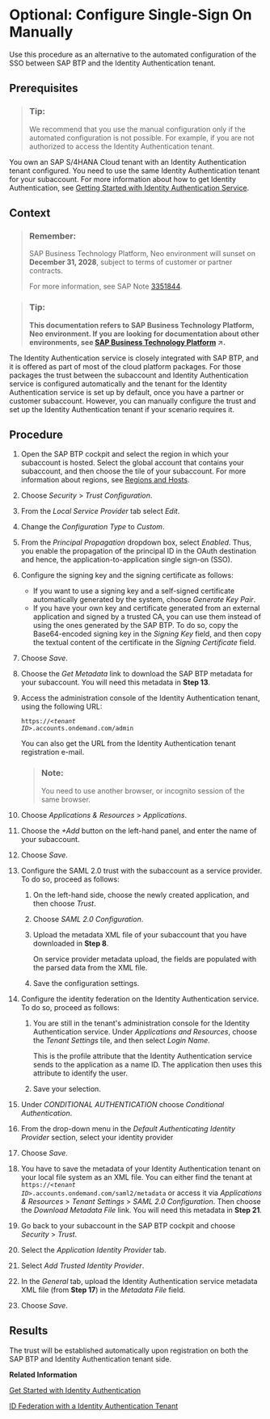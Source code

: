 <!-- loio789a120a45e84d5d997c04e0ebbd0a05 -->

# Optional: Configure Single-Sign On Manually

Use this procedure as an alternative to the automated configuration of the SSO between SAP BTP and the Identity Authentication tenant.



<a name="loio789a120a45e84d5d997c04e0ebbd0a05__prereq_mxm_c5c_rhb"/>

## Prerequisites

> ### Tip:  
> We recommend that you use the manual configuration only if the automated configuration is not possible. For example, if you are not authorized to access the Identity Authentication tenant.

You own an SAP S/4HANA Cloud tenant with an Identity Authentication tenant configured. You need to use the same Identity Authentication tenant for your subaccount. For more information about how to get Identity Authentication, see [Getting Started with Identity Authentication Service](https://help.sap.com/viewer/6d6d63354d1242d185ab4830fc04feb1/Cloud/en-US/31af7da133874e199a7df1d42905241b.html).



## Context

> ### Remember:  
> SAP Business Technology Platform, Neo environment will sunset on **December 31, 2028**, subject to terms of customer or partner contracts.
> 
> For more information, see SAP Note [3351844](https://me.sap.com/notes/3351844).

> ### Tip:  
> **This documentation refers to SAP Business Technology Platform, Neo environment. If you are looking for documentation about other environments, see [SAP Business Technology Platform](https://help.sap.com/viewer/65de2977205c403bbc107264b8eccf4b/Cloud/en-US/6a2c1ab5a31b4ed9a2ce17a5329e1dd8.html "SAP Business Technology Platform (SAP BTP) is an integrated offering comprised of four technology portfolios: database and data management, application development and integration, analytics, and intelligent technologies. The platform offers users the ability to turn data into business value, compose end-to-end business processes, and build and extend SAP applications quickly.") :arrow_upper_right:.**

The Identity Authentication service is closely integrated with SAP BTP, and it is offered as part of most of the cloud platform packages. For those packages the trust between the subaccount and Identity Authentication service is configured automatically and the tenant for the Identity Authentication service is set up by default, once you have a partner or customer subaccount. However, you can manually configure the trust and set up the Identity Authentication tenant if your scenario requires it.



<a name="loio789a120a45e84d5d997c04e0ebbd0a05__steps_s32_x44_fbb"/>

## Procedure

1.  Open the SAP BTP cockpit and select the region in which your subaccount is hosted. Select the global account that contains your subaccount, and then choose the tile of your subaccount. For more information about regions, see [Regions and Hosts](https://help.sap.com/viewer/65de2977205c403bbc107264b8eccf4b/Cloud/en-US/350356d1dc314d3199dca15bd2ab9b0e.html).

2.  Choose *Security* \> *Trust Configuration*.

3.  From the *Local Service Provider* tab select *Edit*.

4.  Change the *Configuration Type* to *Custom*.

5.  From the *Principal Propagation* dropdown box, select *Enabled*. Thus, you enable the propagation of the principal ID in the OAuth destination and hence, the application-to-application single sign-on \(SSO\).

6.  Configure the signing key and the signing certificate as follows:

    -   If you want to use a signing key and a self-signed certificate automatically generated by the system, choose *Generate Key Pair*.
    -   If you have your own key and certificate generated from an external application and signed by a trusted CA, you can use them instead of using the ones generated by the SAP BTP. To do so, copy the Base64-encoded signing key in the *Signing Key* field, and then copy the textual content of the certificate in the *Signing Certificate* field.

7.  Choose *Save*.

8.  Choose the *Get Metadata* link to download the SAP BTP metadata for your subaccount. You will need this metadata in **Step 13**.

9.  Access the administration console of the Identity Authentication tenant, using the following URL:

    <code>https://<i class="varname">&lt;tenant ID&gt;</i>.accounts.ondemand.com/admin</code>

    You can also get the URL from the Identity Authentication tenant registration e-mail.

    > ### Note:  
    > You need to use another browser, or incognito session of the same browser.

10. Choose *Applications & Resources* \> *Applications*.

11. Choose the *\+Add* button on the left-hand panel, and enter the name of your subaccount.

12. Choose *Save*.

13. Configure the SAML 2.0 trust with the subaccount as a service provider. To do so, proceed as follows:

    1.  On the left-hand side, choose the newly created application, and then choose *Trust*.

    2.  Choose *SAML 2.0 Configuration*.

    3.  Upload the metadata XML file of your subaccount that you have downloaded in **Step 8**.

        On service provider metadata upload, the fields are populated with the parsed data from the XML file.

    4.  Save the configuration settings.


14. Configure the identity federation on the Identity Authentication service. To do so, proceed as follows:

    1.  You are still in the tenant's administration console for the Identity Authentication service. Under *Applications and Resources*, choose the *Tenant Settings* tile, and then select *Login Name*.

        This is the profile attribute that the Identity Authentication service sends to the application as a name ID. The application then uses this attribute to identify the user.

    2.  Save your selection.


15. Under *CONDITIONAL AUTHENTICATION* choose *Conditional Authentication*.

16. From the drop-down menu in the *Default Authenticating Identity Provider* section, select your identity provider

17. Choose *Save*.

18. You have to save the metadata of your Identity Authentication tenant on your local file system as an XML file. You can either find the tenant at <code>https://<i class="varname">&lt;tenant ID&gt;</i>.accounts.ondemand.com/saml2/metadata</code> or access it via *Applications & Resources* \> *Tenant Settings* \> *SAML 2.0 Configuration*. Then choose the *Download Metadata File* link. You will need this metadata in **Step 21**.

19. Go back to your subaccount in the SAP BTP cockpit and choose *Security* \> *Trust*.

20. Select the *Application Identity Provider* tab.

21. Select *Add Trusted Identity Provider*.

22. In the *General* tab, upload the Identity Authentication service metadata XML file \(from **Step 17**\) in the *Metadata File* field.

23. Choose *Save*.




<a name="loio789a120a45e84d5d997c04e0ebbd0a05__result_mtl_2qq_gbb"/>

## Results

The trust will be established automatically upon registration on both the SAP BTP and Identity Authentication tenant side.

**Related Information**  


[Get Started with Identity Authentication](https://help.sap.com/viewer/6d6d63354d1242d185ab4830fc04feb1/Cloud/en-US/31af7da133874e199a7df1d42905241b.html)

[ID Federation with a Identity Authentication Tenant](https://help.sap.com/viewer/65de2977205c403bbc107264b8eccf4b/Cloud/en-US/d3df5b457d0c43fca117da0dc14e2f0d.html)

